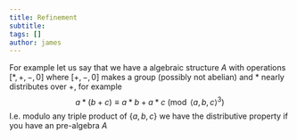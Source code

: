 ```yaml
---
title: Refinement
subtitle:
tags: []
author: james
---
```


For example let us say that we have a algebraic structure $A$ with operations $[*,+,-,0]$ where $[+,-,0]$ makes a group (possibly not abelian) and $*$ nearly distributes over $+$, for example
$$
a*(b+c) \equiv a*b+a*c \pmod{\langle a,b,c\rangle^3}
$$
I.e. modulo any triple product of $\{a,b,c\}$ we have the distributive property 
if you have an pre-algebra $A$

